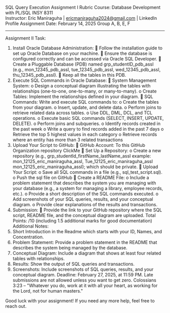  

SQL Query Execution Assignment I Rubric
Course: Database Development with PL/SQL INSY 8311                        
Instructor: Eric Maniraguha | ericmaniraguha2024@gmail.com | LinkedIn Profile 
Assignment Date: February 14, 2025
Group A, B, E, F                                               
________________________________________
Assignment II Task:
1.	Install Oracle Database Administration:
	Follow the installation guide to set up Oracle Database on your machine.
	Ensure the database is configured correctly and can be accessed via Oracle SQL Developer.
	Create a Pluggable Database (PDB) named grp_studentID_pdb_assI (e.g., mon_12345_pdb_assI, tue_12345_pdb_assI, wed_12345_pdb_assI, thu_12345_pdb_assI).
	Keep all the tables in this PDB.
2.	Execute SQL Commands in Oracle Database:
	System Management System: 
o	Design a conceptual diagram illustrating the tables with relationships (one-to-one, one-to-many, or many-to-many).
o	Create Tables: Implement the relationships defined in your diagram.
	SQL Commands: Write and execute SQL commands to: 
o	Create the tables from your diagram.
o	Insert, update, and delete data.
o	Perform joins to retrieve related data across tables.
o	Use DDL, DML, DCL, and TCL operations.
o	Execute basic SQL commands (SELECT, INSERT, UPDATE, DELETE).
o	Perform joins and subqueries.
o	Identify records created in the past week
o	Write a query to find records added in the past 7 days
o	Retrieve the top 5 highest values in each category
o	Retrieve records where an entity has more than 3 related transactions
3.	Upload Your Script to GitHub:
	GitHub Account: To this GitHub Organization repository ClickMe
	Set Up a Repository: 
o	Create a new repository (e.g., grp_studentId_firstName_lastName_assI example: mon_12125_eric_maniraguha_assI, Tue_12125_eric_maniraguha_assI mon_12125_eric_maniraguha_assI); which should be private.
	Upload Your Script: 
o	Save all SQL commands in a file (e.g., sql_test_script.sql).
o	Push the sql file on GitHub
	Create a README File: 
o	Include a problem statement that describes the system you are managing with your database (e.g., a system for managing a library, employee records, etc.).
o	Provide a short description of the SQL commands executed.
o	Add screenshots of your SQL queries, results, and your conceptual diagram.
o	Provide clear explanations of the results and transactions.
4.	Submission:
	Provide the link to your GitHub repository where the SQL script, README file, and the conceptual diagram are uploaded. Total Points: /10 (including 1.5 additional marks for good documentation) Additional Notes:
1.	Short Introduction in the Readme which starts with your ID, Names, and Concentration.
2.	Problem Statement: Provide a problem statement in the README that describes the system being managed by the database.
3.	Conceptual Diagram: Include a diagram that shows at least four related tables with relationships.
4.	Results: Show the output of SQL queries and transactions.
5.	Screenshots: Include screenshots of SQL queries, results, and your conceptual diagram. 
Deadline: February 27, 2025, at 11:59 PM. 
Late submissions are not allowed unless you want to get zero. 
Colossians 3:23 – "Whatever you do, work at it with all your heart, as working for the Lord, not for human masters."

Good luck with your assignment! If you need any more help, feel free to reach out.
